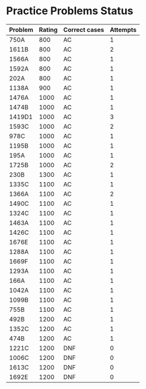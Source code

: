 # Practice Problems Status
Problem|Rating|Correct cases|Attempts
-|-|-|-
750A|800|AC|1
1611B|800|AC|2
1566A|800|AC|1
1592A|800|AC|1
202A|800|AC|1
1138A|900|AC|1
1476A|1000|AC|1
1474B|1000|AC|1
1419D1|1000|AC|3
1593C|1000|AC|2
978C|1000|AC|1
1195B|1000|AC|1
195A|1000|AC|1
1725B|1000|AC|2
230B|1300|AC|1
1335C|1100|AC|1
1366A|1100|AC|2
1490C|1100|AC|1
1324C|1100|AC|1
1463A|1100|AC|1
1426C|1100|AC|1
1676E|1100|AC|1
1288A|1100|AC|1
1669F|1100|AC|1
1293A|1100|AC|1
166A|1100|AC|1
1042A|1100|AC|1
1099B|1100|AC|1
755B|1100|AC|1
492B|1200|AC|1
1352C|1200|AC|1
474B|1200|AC|1
1221C|1200|DNF|0
1006C|1200|DNF|0
1613C|1200|DNF|0
1692E|1200|DNF|0